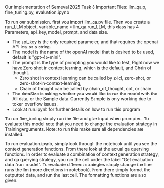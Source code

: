 Our implementation of Semeval 2025 Task 8
Important Files: llm_qa.p, fine_tuning.py, evaluation.ipynb

To run our submission, first you import llm_qa.py file.
Then you create a run_LLM object, variable_name = llm_qa.run_LLM,
this class has 4 Parameters, api_key, model, prompt, and data size.
- The api_key is the only required parameter, and that requires the openai API key as a string. 
- The model is the name of the openAI model that is desired to be used, default is "gpt-4o-mini".
- The prompt is the type of prompting you would like to test, Right now we have Zero shot in context learning, which is the default, and Chain of thought.
  - Zero shot in context learning can be called by z-icl, zero-shot, or zero-shot-in-context-learning,
  - Chain of thought can be called by chain_of_thought, cot, or chain
- The dataSize is asking whether you would like to run the model with the All data, or the Sample data. Currently Sample is only working due to token overflow issues.
- Look at run.ipynb for further details on how to run this program

To run fine_tuning simply run the file and give input when prompted. To evaluate this model note 
that you need to change the evaluation strategy in TrainingArguments. Note: to run this make sure all dependencies are installed.

To run evaluation.ipynb, simply look through the notebook until you see the context generation functions. From 
there look at the actual qa querying functions. In order to evaluate a combination of context generation strategy, 
and qa querying strategy, you run the cell under the label "Get evaluation data from model". To evaluate different
strategies simply change the line runs the llm (more directions in notebook). From there simply format the outputted data, 
and run the last cell. The formatting functions are also given.
